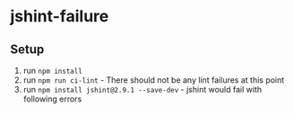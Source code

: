 # jshint-failure

## Setup
 1. run `npm install`
 2. run `npm run ci-lint` - There should not be any lint failures at this point
 3. run `npm install jshint@2.9.1 --save-dev` - jshint would fail with following errors

 
